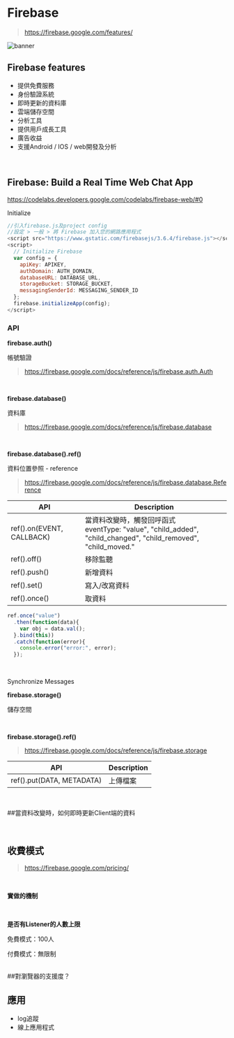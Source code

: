 # Firebase

>https://firebase.google.com/features/

![banner](https://github.com/krmfla/research-lab/blob/master/images/firebase.png "Firebase")

## Firebase features

* 提供免費服務
* 身份驗證系統
* 即時更新的資料庫
* 雲端儲存空間
* 分析工具
* 提供用戶成長工具
* 廣告收益
* 支援Android / IOS / web開發及分析

<br />

## Firebase: Build a Real Time Web Chat App
https://codelabs.developers.google.com/codelabs/firebase-web/#0

Initialize
```javascript
//引入firebase.js及project config
//設定 > 一般 > 將 Firebase 加入您的網路應用程式
<script src="https://www.gstatic.com/firebasejs/3.6.4/firebase.js"></script>
<script>
  // Initialize Firebase
  var config = {
    apiKey: APIKEY,
    authDomain: AUTH_DOMAIN, 
    databaseURL: DATABASE_URL,
    storageBucket: STORAGE_BUCKET,
    messagingSenderId: MESSAGING_SENDER_ID
  };
  firebase.initializeApp(config);
</script>
```


### API
**firebase.auth()**

帳號驗證

>https://firebase.google.com/docs/reference/js/firebase.auth.Auth

<br />

**firebase.database()**

資料庫

>https://firebase.google.com/docs/reference/js/firebase.database

<br />

**firebase.database().ref()**

資料位置參照 - reference

>https://firebase.google.com/docs/reference/js/firebase.database.Reference


API                       | Description
------------------------- | -----------
ref().on(EVENT, CALLBACK) | 當資料改變時，觸發回呼函式<br>eventType: "value", "child_added", "child_changed", "child_removed", "child_moved."
ref().off()               | 移除監聽
ref().push()              | 新增資料
ref().set()               | 寫入/改寫資料
ref().once()              | 取資料

```javascript
ref.once("value")
  .then(function(data){
    var obj = data.val();
  }.bind(this))
  .catch(function(error){
    console.error("error:", error);
  });
```

<br />

Synchronize Messages

**firebase.storage()**

儲存空間

<br />

**firebase.storage().ref()**

>https://firebase.google.com/docs/reference/js/firebase.storage

API                       | Description
------------------------- | -----------
ref().put(DATA, METADATA) | 上傳檔案

<br />

##當資料改變時，如何即時更新Client端的資料

<br />

## 收費模式

>https://firebase.google.com/pricing/

<br />

**實做的機制**

<br />

**是否有Listener的人數上限**

免費模式：100人

付費模式：無限制

<br />
##對瀏覽器的支援度？

## 應用
 * log追蹤
 * 線上應用程式
